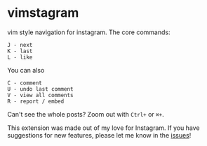 vimstagram
===
vim style navigation for instagram. The core commands:

```
J - next
K - last
L - like
```

You can also
```
C - comment
U - undo last comment
V - view all comments
R - report / embed
```

Can't see the whole posts? Zoom out with `Ctrl+` or `⌘+`.

This extension was made out of my love for Instagram.
If you have suggestions for new features, please let me know in the [issues](https://github.com/phorust/vimstagram/issues)!

